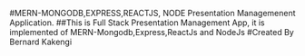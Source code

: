 #MERN-MONGODB,EXPRESS,REACTJS, NODE Presentation Managemenent Application.
##This is Full Stack Presentation Management  App, it is implemented of MERN-Mongodb,Express,ReactJs and NodeJs
#Created By Bernard Kakengi